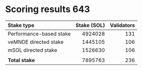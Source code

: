 # Scoring results 643

| Stake type              | Stake (SOL)    | Validators     |
|:------------------------|---------------:|---------------:|
| Performance-based stake | 4924028        | 131            |
| veMNDE directed stake   | 1445105        | 106            |
| mSOL directed stake     | 1526630        | 106            |
|                         |                |                |
| **Total stake**         | 7895763        | 236            |